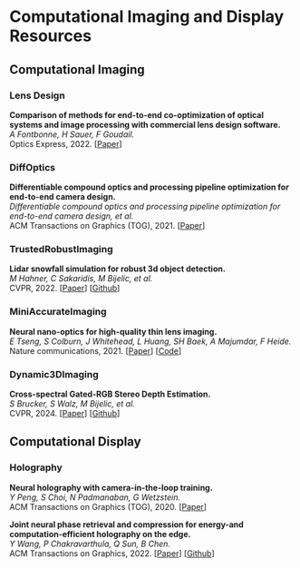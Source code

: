 # Computational Imaging and Display Resources

## Computational Imaging

### Lens Design

**Comparison of methods for end-to-end co-optimization of optical systems and image processing with commercial lens design software.**<br>
*A Fontbonne, H Sauer, F Goudail.*<br>
Optics Express, 2022.
[[Paper](https://opg.optica.org/viewmedia.cfm?uri=oe-30-8-13556&seq=0&html=true)]

### DiffOptics

**Differentiable compound optics and processing pipeline optimization for end-to-end camera design.**<br>
*Differentiable compound optics and processing pipeline optimization for end-to-end camera design, et al.*<br>
ACM Transactions on Graphics (TOG), 2021.
[[Paper](https://dl.acm.org/doi/abs/10.1145/3446791)]

### TrustedRobustImaging

**Lidar snowfall simulation for robust 3d object detection.**<br>
*M Hahner, C Sakaridis, M Bijelic, et al.*<br>
CVPR, 2022.
[[Paper](https://openaccess.thecvf.com/content/CVPR2022/papers/Hahner_LiDAR_Snowfall_Simulation_for_Robust_3D_Object_Detection_CVPR_2022_paper.pdf)]
[[Github](https://github.com/SysCV/LiDAR_snow_sim)]

### MiniAccurateImaging

**Neural nano-optics for high-quality thin lens imaging.**<br>
*E Tseng, S Colburn, J Whitehead, L Huang, SH Baek, A Majumdar, F Heide.*<br>
Nature communications, 2021.
[[Paper](https://www.nature.com/articles/s41467-021-26443-0)]
[[Code](https://doi.org/10.5281/zenodo.5637678)]

### Dynamic3DImaging

**Cross-spectral Gated-RGB Stereo Depth Estimation.**<br>
*S Brucker, S Walz, M Bijelic, et al.*<br>
CVPR, 2024.
[[Paper](https://openaccess.thecvf.com/content/CVPR2024/papers/Brucker_Cross-spectral_Gated-RGB_Stereo_Depth_Estimation_CVPR_2024_paper.pdf)]
[[Github](https://light.princeton.edu/publication/gatedrccbstereo/)]

## Computational Display

### Holography

**Neural holography with camera-in-the-loop training.**<br>
*Y Peng, S Choi, N Padmanaban, G Wetzstein.*<br>
ACM Transactions on Graphics (TOG), 2020.
[[Paper](https://drive.google.com/file/u/0/d/1Y_gUeAAolN35I3cG7T-QRXTvXAlw5Let/view?pli=1)]

**Joint neural phase retrieval and compression for energy-and computation-efficient holography on the edge.**<br>
*Y Wang, P Chakravarthula, Q Sun, B Chen.*<br>
ACM Transactions on Graphics, 2022.
[[Paper](https://par.nsf.gov/servlets/purl/10465404)]
[[Github](https://github.com/HoloCompress/DPRC)]
